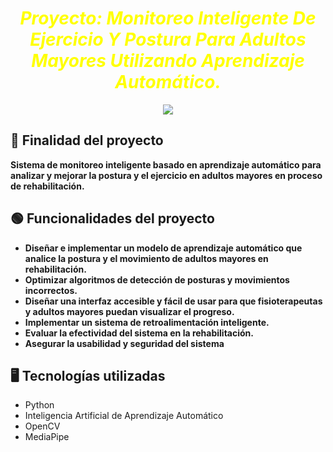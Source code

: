 <h1 style="color: yellow; font-style: italic; text-align: center;">Proyecto: Monitoreo Inteligente De Ejercicio Y Postura Para Adultos Mayores Utilizando Aprendizaje Automático.</h1>

<p align="center">
<img src="https://img.shields.io/badge/STATUS-EN%20DESAROLLO-green">
</p>

## 🎯 Finalidad del proyecto

**Sistema de monitoreo inteligente basado en aprendizaje automático para analizar y mejorar la postura y el ejercicio en adultos mayores en proceso de rehabilitación.**

## 🟢 Funcionalidades del proyecto

- **Diseñar e implementar un modelo de aprendizaje automático que analice la postura y el movimiento de adultos mayores en rehabilitación.**
- **Optimizar algoritmos de detección de posturas y movimientos incorrectos.**
- **Diseñar una interfaz accesible y fácil de usar para que fisioterapeutas y adultos mayores puedan visualizar el progreso.**
- **Implementar un sistema de retroalimentación inteligente.**
- **Evaluar la efectividad del sistema en la rehabilitación.**
- **Asegurar la usabilidad y seguridad del sistema**

## 🖥️ Tecnologías utilizadas

- Python
- Inteligencia Artificial de Aprendizaje Automático
- OpenCV
- MediaPipe